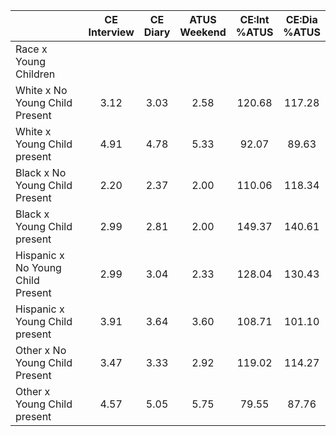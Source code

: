 
|                      | CE<br>Interview |  CE<br>Diary | ATUS<br>Weekend | CE:Int<br>%ATUS | CE:Dia<br>%ATUS |
| -------------------- | :----------: | :----------: | :----------: | :----------: | :----------: |
| Race x Young Children |              |              |              |              |              |
| White x No Young Child Present |         3.12 |         3.03 |         2.58 |       120.68 |       117.28 |
| White x Young Child present |         4.91 |         4.78 |         5.33 |        92.07 |        89.63 |
| Black x No Young Child Present |         2.20 |         2.37 |         2.00 |       110.06 |       118.34 |
| Black x Young Child present |         2.99 |         2.81 |         2.00 |       149.37 |       140.61 |
| Hispanic x No Young Child Present |         2.99 |         3.04 |         2.33 |       128.04 |       130.43 |
| Hispanic x Young Child present |         3.91 |         3.64 |         3.60 |       108.71 |       101.10 |
| Other x No Young Child Present |         3.47 |         3.33 |         2.92 |       119.02 |       114.27 |
| Other x Young Child present |         4.57 |         5.05 |         5.75 |        79.55 |        87.76 |

